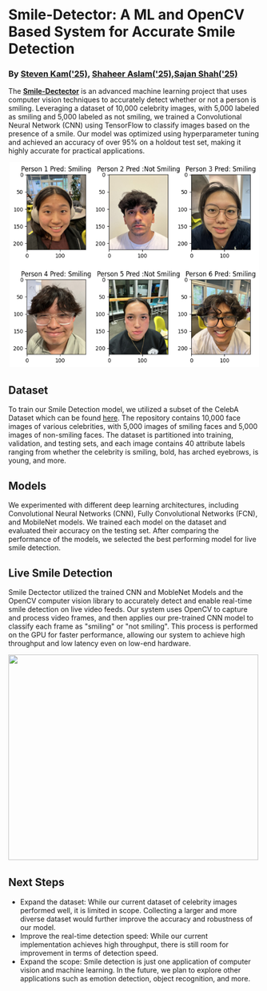 # Smile-Detector: A ML and OpenCV Based System for Accurate Smile Detection 
### By [Steven Kam('25)](https://github.com/SKam23), [Shaheer Aslam('25)](https://github.com/shaheermaslam02),[Sajan Shah('25)](https://github.com/sajshah6)

The [**Smile-Dectector**](https://github.com/SKam23/Smile-Detector/blob/main/SmileDetector.ipynb) is an advanced machine learning project that uses computer vision techniques to accurately detect whether or not a person is smiling. Leveraging a dataset of 10,000 celebrity images, with 5,000 labeled as smiling and 5,000 labeled as not smiling, we trained a Convolutional Neural Network (CNN) using TensorFlow to classify images based on the presence of a smile. Our model was optimized using hyperparameter tuning and achieved an accuracy of over 95% on a holdout test set, making it highly accurate for practical applications.

<p align="center">
  <img src="/assets/SmileOrNot.png" width="500" height="410">
</p>

## Dataset

To train our Smile Detection model, we utilized a subset of the CelebA Dataset which can be found [here](https://github.com/SKam23/SmileData). The repository contains 10,000 face images of various celebrities, with 5,000 images of smiling faces and 5,000 images of non-smiling faces. The dataset is partitioned into training, validation, and testing sets, and each image contains 40 attribute labels ranging from whether the celebrity is smiling, bold, has arched eyebrows, is young, and more. 

## Models

We experimented with different deep learning architectures, including Convolutional Neural Networks (CNN), Fully Convolutional Networks (FCN), and MobileNet models. We trained each model on the dataset and evaluated their accuracy on the testing set. After comparing the performance of the models, we selected the best performing model for live smile detection.

## Live Smile Detection

Smile Dectector utilized the trained CNN and MobleNet Models and the OpenCV computer vision library to accurately detect and enable real-time smile detection on live video feeds. Our system uses OpenCV to capture and process video frames, and then applies our pre-trained CNN model to classify each frame as "smiling" or "not smiling". This process is performed on the GPU for faster performance, allowing our system to achieve high throughput and low latency even on low-end hardware.

<img src="https://user-images.githubusercontent.com/69233170/235587275-60523dc0-8330-456f-9735-0b9bc4e18991.mov"  width="500" height="410">


## Next Steps

* Expand the dataset: While our current dataset of celebrity images performed well, it is limited in scope. Collecting a larger and more diverse dataset would further improve the accuracy and robustness of our model.
* Improve the real-time detection speed: While our current implementation achieves high throughput, there is still room for improvement in terms of detection speed. 
* Expand the scope: Smile detection is just one application of computer vision and machine learning. In the future, we plan to explore other applications such as emotion detection, object recognition, and more.




